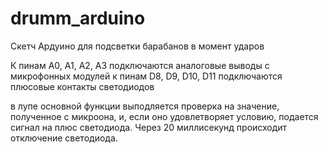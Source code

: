 # drumm_arduino

Скетч Ардуино для подсветки барабанов в момент ударов

К пинам A0, A1, A2, A3 подключаются аналоговые выводы с микрофонных модулей
к пинам D8, D9, D10, D11 подключаются плюсовые контакты светодиодов

в лупе основной функции выподляется проверка на значение, полученное с микроона, и, если оно удовлетворяет условию, подается сигнал на плюс светодиода. Через 20 миллисекунд происходит отключение светодиода. 
